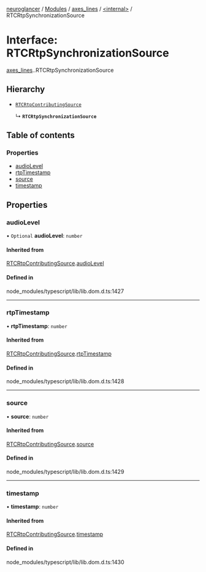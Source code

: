 [neuroglancer](../README.md) / [Modules](../modules.md) / [axes\_lines](../modules/axes_lines.md) / [<internal\>](../modules/axes_lines._internal_.md) / RTCRtpSynchronizationSource

# Interface: RTCRtpSynchronizationSource

[axes_lines](../modules/axes_lines.md).[<internal>](../modules/axes_lines._internal_.md).RTCRtpSynchronizationSource

## Hierarchy

- [`RTCRtpContributingSource`](axes_lines._internal_.RTCRtpContributingSource.md)

  ↳ **`RTCRtpSynchronizationSource`**

## Table of contents

### Properties

- [audioLevel](axes_lines._internal_.RTCRtpSynchronizationSource.md#audiolevel)
- [rtpTimestamp](axes_lines._internal_.RTCRtpSynchronizationSource.md#rtptimestamp)
- [source](axes_lines._internal_.RTCRtpSynchronizationSource.md#source)
- [timestamp](axes_lines._internal_.RTCRtpSynchronizationSource.md#timestamp)

## Properties

### audioLevel

• `Optional` **audioLevel**: `number`

#### Inherited from

[RTCRtpContributingSource](axes_lines._internal_.RTCRtpContributingSource.md).[audioLevel](axes_lines._internal_.RTCRtpContributingSource.md#audiolevel)

#### Defined in

node_modules/typescript/lib/lib.dom.d.ts:1427

___

### rtpTimestamp

• **rtpTimestamp**: `number`

#### Inherited from

[RTCRtpContributingSource](axes_lines._internal_.RTCRtpContributingSource.md).[rtpTimestamp](axes_lines._internal_.RTCRtpContributingSource.md#rtptimestamp)

#### Defined in

node_modules/typescript/lib/lib.dom.d.ts:1428

___

### source

• **source**: `number`

#### Inherited from

[RTCRtpContributingSource](axes_lines._internal_.RTCRtpContributingSource.md).[source](axes_lines._internal_.RTCRtpContributingSource.md#source)

#### Defined in

node_modules/typescript/lib/lib.dom.d.ts:1429

___

### timestamp

• **timestamp**: `number`

#### Inherited from

[RTCRtpContributingSource](axes_lines._internal_.RTCRtpContributingSource.md).[timestamp](axes_lines._internal_.RTCRtpContributingSource.md#timestamp)

#### Defined in

node_modules/typescript/lib/lib.dom.d.ts:1430
